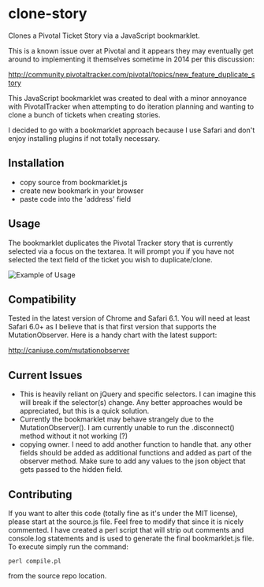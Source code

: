 clone-story
==========================

Clones a Pivotal Ticket Story via a JavaScript bookmarklet.

This is a known issue over at Pivotal and it appears they may eventually get around to implementing it themselves sometime in 2014 per this discussion:

http://community.pivotaltracker.com/pivotal/topics/new_feature_duplicate_story

This JavaScript bookmarklet was created to deal with a minor annoyance with PivotalTracker when attempting to do iteration planning and wanting to clone a bunch of tickets when creating stories.

I decided to go with a bookmarklet approach because I use Safari and don't enjoy installing plugins if not totally necessary. 

## Installation

* copy source from bookmarklet.js
* create new bookmark in your browser
* paste code into the 'address' field

## Usage

The bookmarklet duplicates the Pivotal Tracker story that is currently selected via a focus on the textarea. It will prompt you if you have not selected the text field of the ticket you wish to duplicate/clone.

![Example of Usage](https://raw.github.com/mjelks/pivotaltracker-clone-story/master/img/screen1.png "Usage Example (Screenshot 1)")

## Compatibility

Tested in the latest version of Chrome and Safari 6.1. You will need at least Safari 6.0+ as I believe that is that first version that supports the MutationObserver. Here is a handy chart with the latest support:

http://caniuse.com/mutationobserver


## Current Issues

* This is heavily reliant on jQuery and specific selectors. I can imagine this will break if the selector(s) change. Any better approaches would be appreciated, but this is a quick solution.
* Currently the bookmarklet may behave strangely due to the MutationObserver(). I am currently unable to run the .disconnect() method without it not working (?)
* copying owner. I need to add another function to handle that. any other fields should be added as additional functions and added as part of the observer method. Make sure to add any values to the json object that gets passed to the hidden field.

## Contributing

If you want to alter this code (totally fine as it's under the MIT license), please start at the source.js file. Feel free to modify that since it is nicely commented. I have created a perl script that will strip out comments and console.log statements and is used to generate the final bookmarklet.js file. To execute simply run the command:

```
perl compile.pl
```

from the source repo location.
